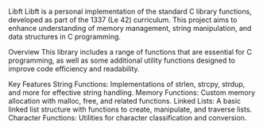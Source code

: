 Libft
Libft is a personal implementation of the standard C library functions, developed as part of the 1337 (Le 42) curriculum. This project aims to enhance understanding of memory management, string manipulation, and data structures in C programming.

Overview
This library includes a range of functions that are essential for C programming, as well as some additional utility functions designed to improve code efficiency and readability.

Key Features
String Functions: Implementations of strlen, strcpy, strdup, and more for effective string handling.
Memory Functions: Custom memory allocation with malloc, free, and related functions.
Linked Lists: A basic linked list structure with functions to create, manipulate, and traverse lists.
Character Functions: Utilities for character classification and conversion.